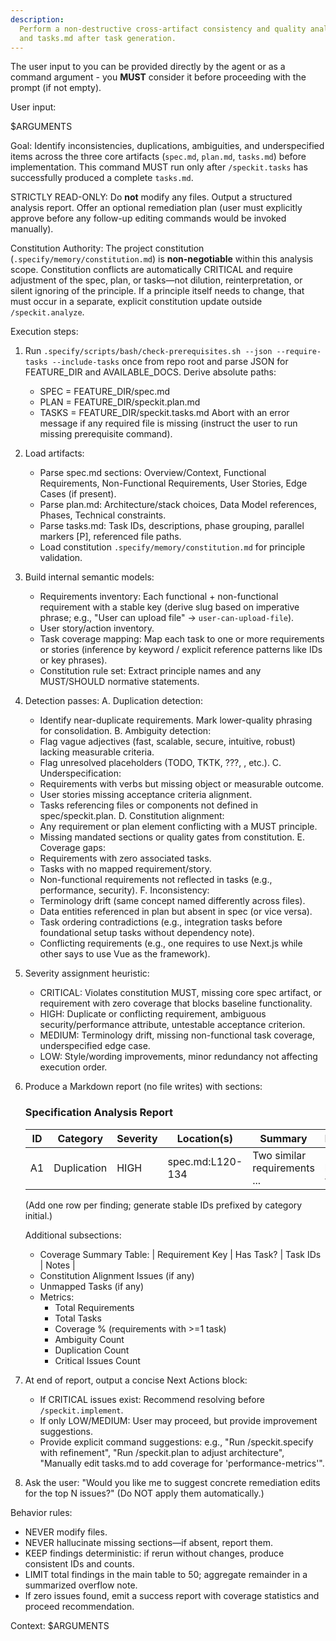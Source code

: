 ```yaml
---
description:
  Perform a non-destructive cross-artifact consistency and quality analysis across spec.md, plan.md,
  and tasks.md after task generation.
---
```


The user input to you can be provided directly by the agent or as a command argument - you **MUST**
consider it before proceeding with the prompt (if not empty).

User input:

$ARGUMENTS

Goal: Identify inconsistencies, duplications, ambiguities, and underspecified items across the three
core artifacts (`spec.md`, `plan.md`, `tasks.md`) before implementation. This command MUST run only
after `/speckit.tasks` has successfully produced a complete `tasks.md`.

STRICTLY READ-ONLY: Do **not** modify any files. Output a structured analysis report. Offer an
optional remediation plan (user must explicitly approve before any follow-up editing commands would
be invoked manually).

Constitution Authority: The project constitution (`.specify/memory/constitution.md`) is
**non-negotiable** within this analysis scope. Constitution conflicts are automatically CRITICAL and
require adjustment of the spec, plan, or tasks—not dilution, reinterpretation, or silent ignoring of
the principle. If a principle itself needs to change, that must occur in a separate, explicit
constitution update outside `/speckit.analyze`.

Execution steps:

1. Run `.specify/scripts/bash/check-prerequisites.sh --json --require-tasks --include-tasks` once
   from repo root and parse JSON for FEATURE_DIR and AVAILABLE_DOCS. Derive absolute paths:
   - SPEC = FEATURE_DIR/spec.md
   - PLAN = FEATURE_DIR/speckit.plan.md
   - TASKS = FEATURE_DIR/speckit.tasks.md Abort with an error message if any required file is
     missing (instruct the user to run missing prerequisite command).

2. Load artifacts:
   - Parse spec.md sections: Overview/Context, Functional Requirements, Non-Functional Requirements,
     User Stories, Edge Cases (if present).
   - Parse plan.md: Architecture/stack choices, Data Model references, Phases, Technical
     constraints.
   - Parse tasks.md: Task IDs, descriptions, phase grouping, parallel markers [P], referenced file
     paths.
   - Load constitution `.specify/memory/constitution.md` for principle validation.

3. Build internal semantic models:
   - Requirements inventory: Each functional + non-functional requirement with a stable key (derive
     slug based on imperative phrase; e.g., "User can upload file" -> `user-can-upload-file`).
   - User story/action inventory.
   - Task coverage mapping: Map each task to one or more requirements or stories (inference by
     keyword / explicit reference patterns like IDs or key phrases).
   - Constitution rule set: Extract principle names and any MUST/SHOULD normative statements.

4. Detection passes: A. Duplication detection:
   - Identify near-duplicate requirements. Mark lower-quality phrasing for consolidation. B.
     Ambiguity detection:
   - Flag vague adjectives (fast, scalable, secure, intuitive, robust) lacking measurable criteria.
   - Flag unresolved placeholders (TODO, TKTK, ???, <placeholder>, etc.). C. Underspecification:
   - Requirements with verbs but missing object or measurable outcome.
   - User stories missing acceptance criteria alignment.
   - Tasks referencing files or components not defined in spec/speckit.plan. D. Constitution
     alignment:
   - Any requirement or plan element conflicting with a MUST principle.
   - Missing mandated sections or quality gates from constitution. E. Coverage gaps:
   - Requirements with zero associated tasks.
   - Tasks with no mapped requirement/story.
   - Non-functional requirements not reflected in tasks (e.g., performance, security). F.
     Inconsistency:
   - Terminology drift (same concept named differently across files).
   - Data entities referenced in plan but absent in spec (or vice versa).
   - Task ordering contradictions (e.g., integration tasks before foundational setup tasks without
     dependency note).
   - Conflicting requirements (e.g., one requires to use Next.js while other says to use Vue as the
     framework).

5. Severity assignment heuristic:
   - CRITICAL: Violates constitution MUST, missing core spec artifact, or requirement with zero
     coverage that blocks baseline functionality.
   - HIGH: Duplicate or conflicting requirement, ambiguous security/performance attribute,
     untestable acceptance criterion.
   - MEDIUM: Terminology drift, missing non-functional task coverage, underspecified edge case.
   - LOW: Style/wording improvements, minor redundancy not affecting execution order.

6. Produce a Markdown report (no file writes) with sections:

   ### Specification Analysis Report

   | ID  | Category    | Severity | Location(s)      | Summary                      | Recommendation                       |
   | --- | ----------- | -------- | ---------------- | ---------------------------- | ------------------------------------ |
   | A1  | Duplication | HIGH     | spec.md:L120-134 | Two similar requirements ... | Merge phrasing; keep clearer version |

   (Add one row per finding; generate stable IDs prefixed by category initial.)

   Additional subsections:
   - Coverage Summary Table: | Requirement Key | Has Task? | Task IDs | Notes |
   - Constitution Alignment Issues (if any)
   - Unmapped Tasks (if any)
   - Metrics:
     - Total Requirements
     - Total Tasks
     - Coverage % (requirements with >=1 task)
     - Ambiguity Count
     - Duplication Count
     - Critical Issues Count

7. At end of report, output a concise Next Actions block:
   - If CRITICAL issues exist: Recommend resolving before `/speckit.implement`.
   - If only LOW/MEDIUM: User may proceed, but provide improvement suggestions.
   - Provide explicit command suggestions: e.g., "Run /speckit.specify with refinement", "Run
     /speckit.plan to adjust architecture", "Manually edit tasks.md to add coverage for
     'performance-metrics'".

8. Ask the user: "Would you like me to suggest concrete remediation edits for the top N issues?" (Do
   NOT apply them automatically.)

Behavior rules:

- NEVER modify files.
- NEVER hallucinate missing sections—if absent, report them.
- KEEP findings deterministic: if rerun without changes, produce consistent IDs and counts.
- LIMIT total findings in the main table to 50; aggregate remainder in a summarized overflow note.
- If zero issues found, emit a success report with coverage statistics and proceed recommendation.

Context: $ARGUMENTS
